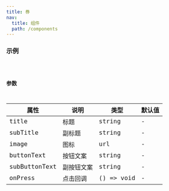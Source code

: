 ```yaml
---
title: 券
nav:
  title: 组件
  path: /components
---
```


### 示例

<code src="./demo/basic.tsx" />

### 参数
| 属性 | 说明 | 类型 | 默认值 |
| --- | --- | --- | --- |
| title | 标题 | string | - |
| subTitle | 副标题 | string | - |
| image | 图标 | url | - |
| buttonText | 按钮文案 | string | - |
| subButtonText | 副按钮文案 | string | - |
| onPress | 点击回调 | () => void | - |
